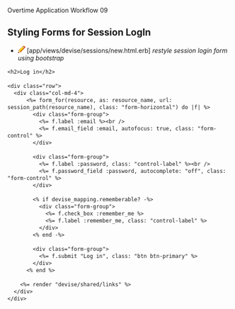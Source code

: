  Overtime Application Workflow 09

 ## Styling Forms for Session LogIn

 - ![edit](edit.png) [app/views/devise/sessions/new.html.erb] *restyle session login form using bootstrap*
```erb
<h2>Log in</h2>

<div class="row">
  <div class="col-md-4">
      <%= form_for(resource, as: resource_name, url: session_path(resource_name), class: "form-horizontal") do |f| %>
        <div class="form-group">
          <%= f.label :email %><br />
          <%= f.email_field :email, autofocus: true, class: "form-control" %>
        </div>

        <div class="form-group">
          <%= f.label :password, class: "control-label" %><br />
          <%= f.password_field :password, autocomplete: "off", class: "form-control" %>
        </div>

        <% if devise_mapping.rememberable? -%>
          <div class="form-group">
            <%= f.check_box :remember_me %>
            <%= f.label :remember_me, class: "control-label" %>
          </div>
        <% end -%>

        <div class="form-group">
          <%= f.submit "Log in", class: "btn btn-primary" %>
        </div>
      <% end %>

    <%= render "devise/shared/links" %>
  </div>
</div>
```